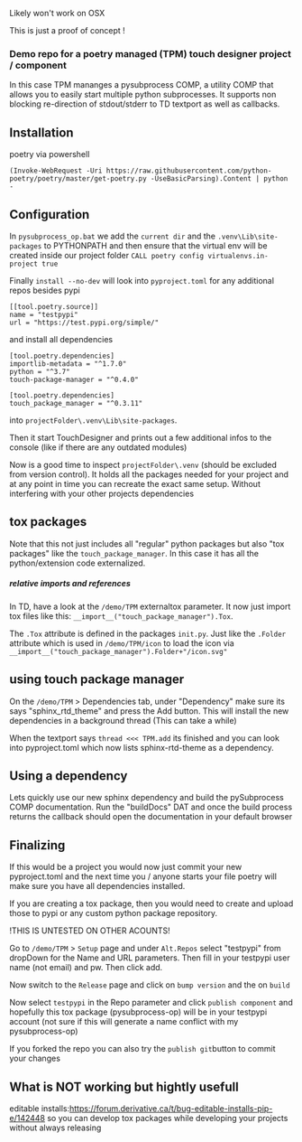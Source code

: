 Likely won't work on OSX

This is just a proof of concept !

### Demo repo for a poetry managed (TPM) touch designer project / component 

In this case TPM mananges a pysubprocess COMP, a utility COMP that allows you to easily start multiple python subprocesses. It supports non blocking re-direction of stdout/stderr to TD textport as well as callbacks.

## Installation
poetry via powershell 
    
    (Invoke-WebRequest -Uri https://raw.githubusercontent.com/python-poetry/poetry/master/get-poetry.py -UseBasicParsing).Content | python -



## Configuration
In `pysubprocess_op.bat` we add the `current dir` and the `.venv\Lib\site-packages` to PYTHONPATH and then ensure that the virtual env will be created inside our project folder  `CALL poetry config virtualenvs.in-project true` 

Finally `install --no-dev` will look into `pyproject.toml` for any additional repos besides pypi

    [[tool.poetry.source]]
    name = "testpypi"
    url = "https://test.pypi.org/simple/"

and install all dependencies

    [tool.poetry.dependencies]
    importlib-metadata = "^1.7.0"
    python = "^3.7"
    touch-package-manager = "^0.4.0"

    [tool.poetry.dependencies]
    touch_package_manager = "^0.3.11"

into  `projectFolder\.venv\Lib\site-packages`. 


Then it start TouchDesigner and prints out a few additional infos to the console (like if there are any outdated modules)

Now is a good time to inspect `projectFolder\.venv` (should be excluded from version control). It holds all the packages needed for your project and at any point in time you can recreate the exact same setup. Without interfering with your other projects dependencies

## tox packages

Note that this not just includes all "regular" python packages but also "tox packages" like the `touch_package_manager`. In this case it has all the python/extension code externalized. 

##### relative imports and references
In TD, have a look at the `/demo/TPM` externaltox parameter. It now just import tox files like this: `__import__("touch_package_manager").Tox`. 

The `.Tox` attribute is defined in the packages `init.py`. Just like the `.Folder` attribute which is used in `/demo/TPM/icon` to load the icon  via `__import__("touch_package_manager").Folder+"/icon.svg"`



## using touch package manager 
On the `/demo/TPM` > Dependencies tab, under "Dependency" make sure its says "sphinx_rtd_theme" and press the  Add button. This will install the new dependencies in a background thread (This can take a while)

When the textport says `thread <<< TPM.add` its finished and you can look into pyproject.toml which now lists sphinx-rtd-theme as a dependency. 
  

## Using a dependency 
Lets quickly use our new sphinx dependency and build the pySubprocess COMP documentation. Run the "buildDocs" DAT and once the build process returns the callback should open the documentation in your default browser


## Finalizing

If this would be a project you would now just commit your new pyproject.toml and the next time you / anyone starts your file poetry will make sure you have all dependencies installed. 

If you are creating a tox package, then you would need to create and upload those to pypi or any custom python package repository.

!THIS IS UNTESTED ON OTHER ACOUNTS!

Go to `/demo/TPM` > `Setup` page and under `Alt.Repos` select "testpypi" from dropDown for the Name and URL parameters. Then fill in your testpypi user name (not email) and pw. Then click add. 

Now switch to the `Release` page and click on `bump version` and the on `build`

Now select `testpypi` in the Repo parameter and click `publish component` and hopefully this tox package (pysubprocess-op) will be in your testpypi account (not sure if this will generate a name conflict with my pysubprocess-op)

If you forked the repo you can also try the `publish git`button to commit your changes 

## What is NOT working but hightly usefull
editable installs:https://forum.derivative.ca/t/bug-editable-installs-pip-e/142448
so you can develop tox packages while developing your projects without always releasing 




